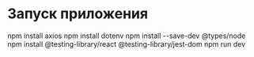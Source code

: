 # Запуск приложения

npm install axios
npm install dotenv
npm install --save-dev @types/node
npm install @testing-library/react @testing-library/jest-dom
npm run dev
